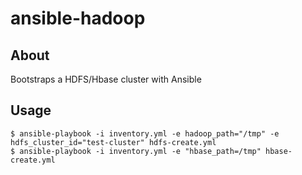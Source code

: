 # ansible-hadoop

## About
Bootstraps a HDFS/Hbase cluster with Ansible

## Usage
```
$ ansible-playbook -i inventory.yml -e hadoop_path="/tmp" -e hdfs_cluster_id="test-cluster" hdfs-create.yml
$ ansible-playbook -i inventory.yml -e "hbase_path=/tmp" hbase-create.yml
```
